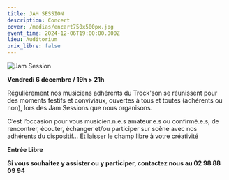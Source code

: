 ```yaml
---
title: JAM SESSION
description: Concert
cover: /medias/encart750x500px.jpg
event_time: 2024-12-06T19:00:00.000Z
lieu: Auditorium
prix_libre: false
---
```

![Jam Session](/medias/page750x750px.jpg "MJC Morlaix")

**Vendredi 6 décembre / 19h > 21h**

Régulièrement nos musiciens adhérents du Trock'son se réunissent pour des moments festifs et conviviaux, ouvertes à tous et toutes (adhérents ou non), lors des Jam Sessions que nous organisons. 

C’est l’occasion pour vous musicien.n.e.s amateur.e.s ou confirmé.e.s, de rencontrer, écouter, échanger et/ou participer sur scène avec nos adhérents du dispositif… Et laisser le champ libre à votre créativité

**Entrée Libre**

**Si vous souhaitez y assister ou y participer, contactez nous au 02 98 88 09 94**